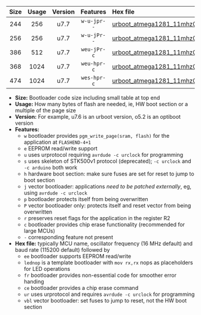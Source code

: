 |Size|Usage|Version|Features|Hex file|
|:-:|:-:|:-:|:-:|:--|
|244|256|u7.7|`w-u-jpr--`|[urboot_atmega1281_11mhz0592_460800bps_lednop_ur_vbl.hex](https://raw.githubusercontent.com/stefanrueger/urboot.hex/main/mcus/atmega1281/fcpu_11mhz0592/460800_bps/urboot_atmega1281_11mhz0592_460800bps_lednop_ur_vbl.hex)|
|256|256|u7.7|`w-u-jPr--`|[urboot_atmega1281_11mhz0592_460800bps_ur_vbl.hex](https://raw.githubusercontent.com/stefanrueger/urboot.hex/main/mcus/atmega1281/fcpu_11mhz0592/460800_bps/urboot_atmega1281_11mhz0592_460800bps_ur_vbl.hex)|
|386|512|u7.7|`weu-jPr-c`|[urboot_atmega1281_11mhz0592_460800bps_ee_lednop_fr_ce_ur_vbl.hex](https://raw.githubusercontent.com/stefanrueger/urboot.hex/main/mcus/atmega1281/fcpu_11mhz0592/460800_bps/urboot_atmega1281_11mhz0592_460800bps_ee_lednop_fr_ce_ur_vbl.hex)|
|368|1024|u7.7|`weu-hpr-c`|[urboot_atmega1281_11mhz0592_460800bps_ee_lednop_fr_ce_ur.hex](https://raw.githubusercontent.com/stefanrueger/urboot.hex/main/mcus/atmega1281/fcpu_11mhz0592/460800_bps/urboot_atmega1281_11mhz0592_460800bps_ee_lednop_fr_ce_ur.hex)|
|474|1024|u7.7|`wes-hpr-c`|[urboot_atmega1281_11mhz0592_460800bps_ee_lednop_fr_ce.hex](https://raw.githubusercontent.com/stefanrueger/urboot.hex/main/mcus/atmega1281/fcpu_11mhz0592/460800_bps/urboot_atmega1281_11mhz0592_460800bps_ee_lednop_fr_ce.hex)|

- **Size:** Bootloader code size including small table at top end
- **Usage:** How many bytes of flash are needed, ie, HW boot section or a multiple of the page size
- **Version:** For example, u7.6 is an urboot version, o5.2 is an optiboot version
- **Features:**
  + `w` bootloader provides `pgm_write_page(sram, flash)` for the application at `FLASHEND-4+1`
  + `e` EEPROM read/write support
  + `u` uses urprotocol requiring `avrdude -c urclock` for programming
  + `s` uses skeleton of STK500v1 protocol (deprecated); `-c urclock` and `-c arduino` both work
  + `h` hardware boot section: make sure fuses are set for reset to jump to boot section
  + `j` vector bootloader: applications *need to be patched externally*, eg, using `avrdude -c urclock`
  + `p` bootloader protects itself from being overwritten
  + `P` vector bootloader only: protects itself and reset vector from being overwritten
  + `r` preserves reset flags for the application in the register R2
  + `c` bootloader provides chip erase functionality (recommended for large MCUs)
  + `-` corresponding feature not present
- **Hex file:** typically MCU name, oscillator frequency (16 MHz default) and baud rate (115200 default) followed by
  + `ee` bootloader supports EEPROM read/write
  + `lednop` is a template bootloader with `mov rx,rx` nops as placeholders for LED operations
  + `fr` bootloader provides non-essential code for smoother error handing
  + `ce` bootloader provides a chip erase command
  + `ur` uses urprotocol and requires `avrdude -c urclock` for programming
  + `vbl` vector bootloader: set fuses to jump to reset, not the HW boot section
